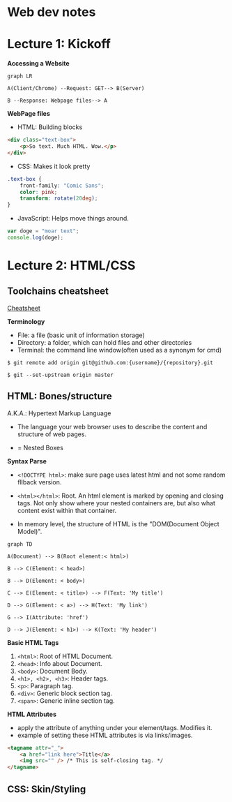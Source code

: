 # Web dev notes

# Lecture 1: Kickoff

**Accessing a Website**

```mermaid
graph LR

A(Client/Chrome) --Request: GET--> B(Server)

B --Response: Webpage files--> A
```

**WebPage files**

- HTML: Building blocks

```html
<div class="text-box">
    <p>So text. Much HTML. Wow.</p>
</div>
```

- CSS: Makes it look pretty

```css
.text-box {
    front-family: "Comic Sans";
    color: pink;
    transform: rotate(20deg);
}

```

- JavaScript: Helps move things around.

```javascript
var doge = "moar text";
console.log(doge);
```

# Lecture 2: HTML/CSS

## Toolchains cheatsheet

[Cheatsheet](https://weblab.mit.edu/resources/)

**Terminology**

- File: a file (basic unit of information storage)
- Directory: a folder, which can hold files and other directories
- Terminal: the command line window(often used as a synonym for cmd)

```shell
$ git remote add origin git@github.com:{username}/{repository}.git

$ git --set-upstream origin master
```

## HTML: Bones/structure

A.K.A.: Hypertext Markup Language

- The language your web browser uses to describe the content and structure of web pages.

- = Nested Boxes

**Syntax Parse**

- `<!DOCTYPE html>`: make sure page uses latest html and not some random fllback version.

- `<html></html>`: Root. An html element is marked by opening and closing tags. Not only show where your nested containers are, but also what content exist within that container. 

- In memory level, the structure of HTML is the "DOM(Document Object Model)".

```mermaid
graph TD

A(Document) --> B(Root element:< html>)

B --> C(Element: < head>)

B --> D(Element: < body>)

C --> E(Element: < title>) --> F(Text: 'My title')

D --> G(Element: < a>) --> H(Text: 'My link')

G --> I(Attribute: 'href')

D --> J(Element: < h1>) --> K(Text: 'My header')
```
**Basic HTML Tags**
1. `<html>`: Root of HTML Document.
2. `<head>`: Info about Document.
3. `<body>`: Document Body.
4. `<h1>, <h2>, <h3>`: Header tags.
5. `<p>`: Paragraph tag.
6. `<div>`: Generic block section tag.
7. `<span>`: Generic inline section tag.

**HTML Attributes**

- apply the attribute of anything under your element/tags. Modifies it.
- example of setting these HTML attributes is via links/images.
```html
<tagname attr="_">
    <a href="link here">Title</a>
    <img src="" /> /* This is self-closing tag. */
</tagname>
```

## CSS: Skin/Styling





